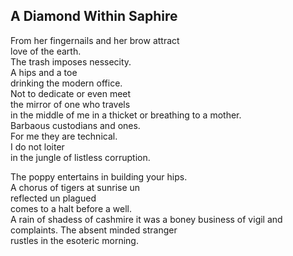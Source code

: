 A Diamond Within Saphire
------------------------
From her fingernails and her brow attract  
love of the earth.  
The trash imposes nessecity.  
A hips and a toe  
drinking the modern office.  
Not to dedicate or even meet  
the mirror of one who travels  
in the middle of me in a thicket or breathing to a mother.  
Barbaous custodians and ones.  
For me they are technical.  
I do not loiter  
in the jungle of listless corruption.  
  
The poppy entertains in building your hips.  
A chorus of tigers at sunrise un  
reflected un plagued  
comes to a halt before a well.  
A rain of shadess of cashmire it was a boney business of vigil and complaints. The absent minded stranger  
rustles in the esoteric morning.  
